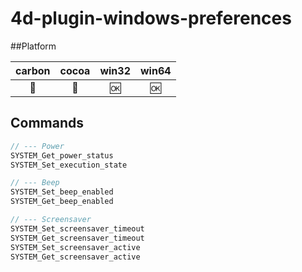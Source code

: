 4d-plugin-windows-preferences
=============================

##Platform

| carbon | cocoa | win32 | win64 |
|:------:|:-----:|:---------:|:---------:|
|🚫|🚫|🆗|🆗|

Commands
---

```c
// --- Power
SYSTEM_Get_power_status
SYSTEM_Set_execution_state

// --- Beep
SYSTEM_Set_beep_enabled
SYSTEM_Get_beep_enabled

// --- Screensaver
SYSTEM_Set_screensaver_timeout
SYSTEM_Get_screensaver_timeout
SYSTEM_Set_screensaver_active
SYSTEM_Get_screensaver_active

```
